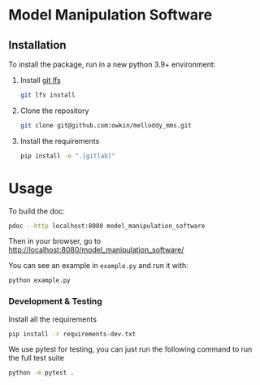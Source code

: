 # Model Manipulation Software

## Installation

To install the package, run in a new python 3.9+ environment:

1. Install [git lfs](https://git-lfs.github.com/)

   ```sh
   git lfs install
   ```

1. Clone the repository

   ```sh
   git clone git@github.com:owkin/melloddy_mms.git
   ```

1. Install the requirements

   ```sh
   pip install -e ".[gitlab]"
   ```

# Usage

To build the doc:

```sh
pdoc --http localhost:8080 model_manipulation_software
```

Then in your browser, go to [http://localhost:8080/model_manipulation_software/](http://localhost:8080/model_manipulation_software/)

You can see an example in `example.py` and run it with:

```sh
python example.py
```

### Development & Testing

Install all the requirements

```sh
pip install -r requirements-dev.txt
```

We use pytest for testing, you can just run the following command to run the full test suite

```sh
python -m pytest .
```
